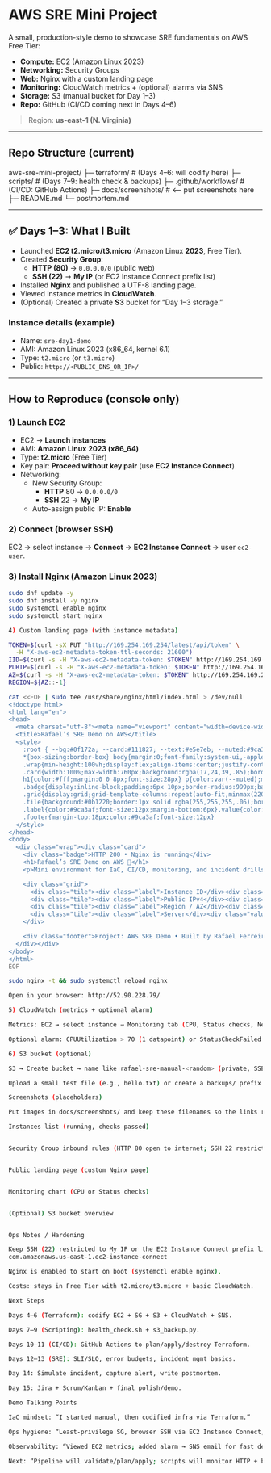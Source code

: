# AWS SRE Mini Project

A small, production-style demo to showcase SRE fundamentals on AWS Free Tier:
- **Compute:** EC2 (Amazon Linux 2023)
- **Networking:** Security Groups
- **Web:** Nginx with a custom landing page
- **Monitoring:** CloudWatch metrics + (optional) alarms via SNS
- **Storage:** S3 (manual bucket for Day 1–3)
- **Repo:** GitHub (CI/CD coming next in Days 4–6)

> Region: **us-east-1 (N. Virginia)**

---

## Repo Structure (current)
aws-sre-mini-project/
├─ terraform/ # (Days 4–6: will codify here)
├─ scripts/ # (Days 7–9: health check & backups)
├─ .github/workflows/ # (CI/CD: GitHub Actions)
├─ docs/screenshots/ # <-- put screenshots here
├─ README.md
└─ postmortem.md


---

## ✅ Days 1–3: What I Built

- Launched **EC2 t2.micro/t3.micro** (Amazon Linux **2023**, Free Tier).
- Created **Security Group**:
  - **HTTP (80)** → `0.0.0.0/0` (public web)
  - **SSH (22)** → **My IP** (or EC2 Instance Connect prefix list)
- Installed **Nginx** and published a UTF-8 landing page.
- Viewed instance metrics in **CloudWatch**.
- (Optional) Created a private **S3** bucket for “Day 1–3 storage.”

### Instance details (example)
- Name: `sre-day1-demo`
- AMI: Amazon Linux 2023 (x86_64, kernel 6.1)
- Type: `t2.micro` (or `t3.micro`)
- Public: `http://<PUBLIC_DNS_OR_IP>/`

---

## How to Reproduce (console only)

### 1) Launch EC2
- EC2 → **Launch instances**
- AMI: **Amazon Linux 2023 (x86_64)**
- Type: **t2.micro** (Free Tier)
- Key pair: **Proceed without key pair** (use **EC2 Instance Connect**)
- Networking:
  - New Security Group:
    - **HTTP** 80 → `0.0.0.0/0`
    - **SSH** 22 → **My IP**
  - Auto-assign public IP: **Enable**

### 2) Connect (browser SSH)
EC2 → select instance → **Connect** → **EC2 Instance Connect** → user `ec2-user`.

### 3) Install Nginx (Amazon Linux 2023)
```bash
sudo dnf update -y
sudo dnf install -y nginx
sudo systemctl enable nginx
sudo systemctl start nginx

4) Custom landing page (with instance metadata)

TOKEN=$(curl -sX PUT "http://169.254.169.254/latest/api/token" \
  -H "X-aws-ec2-metadata-token-ttl-seconds: 21600")
IID=$(curl -s -H "X-aws-ec2-metadata-token: $TOKEN" http://169.254.169.254/latest/meta-data/instance-id)
PUBIP=$(curl -s -H "X-aws-ec2-metadata-token: $TOKEN" http://169.254.169.254/latest/meta-data/public-ipv4)
AZ=$(curl -s -H "X-aws-ec2-metadata-token: $TOKEN" http://169.254.169.254/latest/meta-data/placement/availability-zone)
REGION=${AZ::-1}

cat <<EOF | sudo tee /usr/share/nginx/html/index.html > /dev/null
<!doctype html>
<html lang="en">
<head>
  <meta charset="utf-8"><meta name="viewport" content="width=device-width,initial-scale=1">
  <title>Rafael’s SRE Demo on AWS</title>
  <style>
    :root { --bg:#0f172a; --card:#111827; --text:#e5e7eb; --muted:#9ca3af; }
    *{box-sizing:border-box} body{margin:0;font-family:system-ui,-apple-system,Segoe UI,Roboto,Ubuntu,sans-serif;background:linear-gradient(135deg,#0f172a,#1f2937)}
    .wrap{min-height:100vh;display:flex;align-items:center;justify-content:center;padding:24px}
    .card{width:100%;max-width:760px;background:rgba(17,24,39,.85);border:1px solid rgba(255,255,255,.08);border-radius:18px;padding:28px;backdrop-filter:blur(6px);box-shadow:0 10px 30px rgba(0,0,0,.35)}
    h1{color:#fff;margin:0 0 8px;font-size:28px} p{color:var(--muted);margin:0 0 16px}
    .badge{display:inline-block;padding:6px 10px;border-radius:999px;background:rgba(34,197,94,.12);color:#86efac;font-weight:600;font-size:12px;margin:4px 0 16px}
    .grid{display:grid;grid-template-columns:repeat(auto-fit,minmax(220px,1fr));gap:12px;margin-top:12px}
    .tile{background:#0b1220;border:1px solid rgba(255,255,255,.06);border-radius:14px;padding:14px}
    .label{color:#9ca3af;font-size:12px;margin-bottom:6px}.value{color:#e5e7eb;font-weight:600;word-break:break-all}
    .footer{margin-top:18px;color:#9ca3af;font-size:12px}
  </style>
</head>
<body>
  <div class="wrap"><div class="card">
    <div class="badge">HTTP 200 • Nginx is running</div>
    <h1>Rafael’s SRE Demo on AWS 🚀</h1>
    <p>Mini environment for IaC, CI/CD, monitoring, and incident drills.</p>

    <div class="grid">
      <div class="tile"><div class="label">Instance ID</div><div class="value">${IID}</div></div>
      <div class="tile"><div class="label">Public IPv4</div><div class="value">${PUBIP}</div></div>
      <div class="tile"><div class="label">Region / AZ</div><div class="value">${REGION} / ${AZ}</div></div>
      <div class="tile"><div class="label">Server</div><div class="value">Amazon Linux 2023 • Nginx</div></div>
    </div>

    <div class="footer">Project: AWS SRE Demo • Built by Rafael Ferreira</div>
  </div></div>
</body>
</html>
EOF

sudo nginx -t && sudo systemctl reload nginx

Open in your browser: http://52.90.228.79/

5) CloudWatch (metrics + optional alarm)

Metrics: EC2 → select instance → Monitoring tab (CPU, Status checks, Network).

Optional alarm: CPUUtilization > 70 (1 datapoint) or StatusCheckFailed ≥ 1, action → SNS topic with email subscription.

6) S3 bucket (optional)

S3 → Create bucket → name like rafael-sre-manual-<random> (private, SSE-S3).

Upload a small test file (e.g., hello.txt) or create a backups/ prefix.

Screenshots (placeholders)

Put images in docs/screenshots/ and keep these filenames so the links render.

Instances list (running, checks passed)


Security Group inbound rules (HTTP 80 open to internet; SSH 22 restricted)


Public landing page (custom Nginx page)


Monitoring chart (CPU or Status checks)


(Optional) S3 bucket overview


Ops Notes / Hardening

Keep SSH (22) restricted to My IP or the EC2 Instance Connect prefix list:
com.amazonaws.us-east-1.ec2-instance-connect

Nginx is enabled to start on boot (systemctl enable nginx).

Costs: stays in Free Tier with t2.micro/t3.micro + basic CloudWatch.

Next Steps

Days 4–6 (Terraform): codify EC2 + SG + S3 + CloudWatch + SNS.

Days 7–9 (Scripting): health_check.sh + s3_backup.py.

Days 10–11 (CI/CD): GitHub Actions to plan/apply/destroy Terraform.

Days 12–13 (SRE): SLI/SLO, error budgets, incident mgmt basics.

Day 14: Simulate incident, capture alert, write postmortem.

Day 15: Jira + Scrum/Kanban + final polish/demo.

Demo Talking Points

IaC mindset: “I started manual, then codified infra via Terraform.”

Ops hygiene: “Least-privilege SG, browser SSH via EC2 Instance Connect, UTF-8 page.”

Observability: “Viewed EC2 metrics; added alarm → SNS email for fast detection.”

Next: “Pipeline will validate/plan/apply; scripts will monitor HTTP + back up to S3.”




